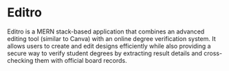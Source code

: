 # Editro
Editro is a MERN stack-based application that combines an advanced editing tool (similar to Canva) with an online degree verification system. It allows users to create and edit designs efficiently while also providing a secure way to verify student degrees by extracting result details and cross-checking them with official board records. 
